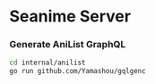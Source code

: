 # Seanime Server

### Generate AniList GraphQL

```bash
cd internal/anilist
go run github.com/Yamashou/gqlgenc
```